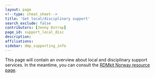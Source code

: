 ```yaml
---
layout: page
<!--type: cheat_sheet-->
title: 'Get local/disciplinary support'
search_exclude: false
contributors: [Jenny Ostrop]
page_id: support_local_disc
description:
affiliations:
sidebar: dmp_supporting_info
---
```


This page will contain an overview about local and disciplinary support services.
In the meantime, you can consult the [RDMkit Norway resource page](https://rdmkit.elixir-europe.org/no_resources).
